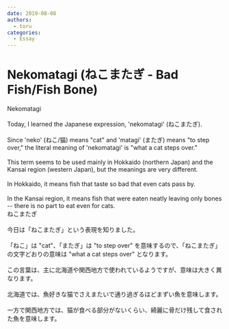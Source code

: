 ```yaml
---
date: 2019-08-08
authors:
  - toru
categories:
  - Essay
---
```


<h1 id="subject_show">Nekomatagi (ねこまたぎ - Bad Fish/Fish Bone)</h1>
<div class="date" hidden>Aug 8, 2019 16:42</div>
<div id="post"><div id="body_show_ori">
Nekomatagi<br/><br/>Today, I learned the Japanese expression, 'nekomatagi' (ねこまたぎ).<br/><br/>Since 'neko' (ねこ/猫) means "cat" and 'matagi' (またぎ) means "to step over," the literal meaning of 'nekomatagi' is "what a cat steps over."<br/><br/>This term seems to be used mainly in Hokkaido (northern Japan) and the Kansai region (western Japan), but the meanings are very different.<br/><br/>In Hokkaido, it means fish that taste so bad that even cats pass by.<br/><br/>In the Kansai region, it means fish that were eaten neatly leaving only bones -- there is no part to eat even for cats.
</div></div>

<!-- more -->

<div id="post_ja"><div id="body_show_mo">
ねこまたぎ<br/><br/>今日は「ねこまたぎ」という表現を知りました。<br/><br/>「ねこ」は "cat"、「またぎ」は "to step over" を意味するので、「ねこまたぎ」の文字どおりの意味は "what a cat steps over" となります。<br/><br/>この言葉は、主に北海道や関西地方で使われているようですが、意味は大きく異なります。<br/><br/>北海道では、魚好きな猫でさえまたいで通り過ぎるほどまずい魚を意味します。<br/><br/>一方で関西地方では、猫が食べる部分がないくらい、綺麗に骨だけ残して食された魚を意味します。
</div></div>
